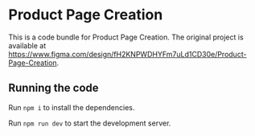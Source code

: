 
  # Product Page Creation

  This is a code bundle for Product Page Creation. The original project is available at https://www.figma.com/design/fH2KNPWDHYFm7uLd1CD30e/Product-Page-Creation.

  ## Running the code

  Run `npm i` to install the dependencies.

  Run `npm run dev` to start the development server.
  